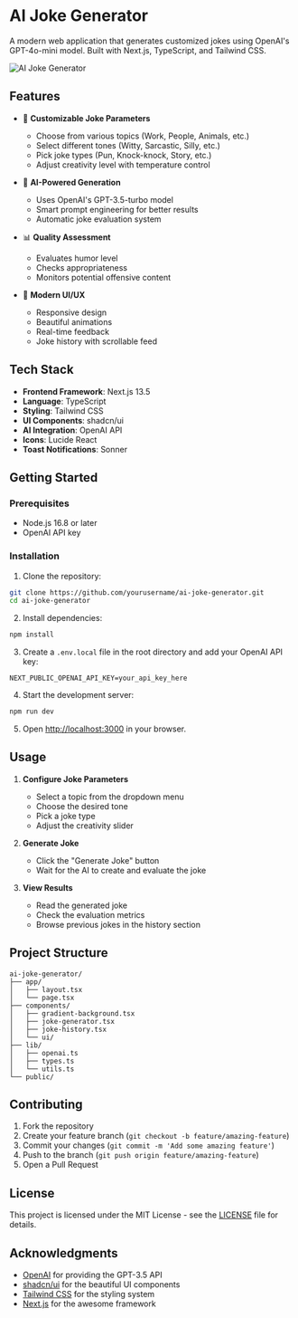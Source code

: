 # AI Joke Generator

A modern web application that generates customized jokes using OpenAI's GPT-4o-mini model. Built with Next.js, TypeScript, and Tailwind CSS.

![AI Joke Generator](https://images.unsplash.com/photo-1527224857830-43a7acc85260?auto=format&fit=crop&q=80&w=2071)

## Features

- 🎯 **Customizable Joke Parameters**
  - Choose from various topics (Work, People, Animals, etc.)
  - Select different tones (Witty, Sarcastic, Silly, etc.)
  - Pick joke types (Pun, Knock-knock, Story, etc.)
  - Adjust creativity level with temperature control

- 🤖 **AI-Powered Generation**
  - Uses OpenAI's GPT-3.5-turbo model
  - Smart prompt engineering for better results
  - Automatic joke evaluation system

- 📊 **Quality Assessment**
  - Evaluates humor level
  - Checks appropriateness
  - Monitors potential offensive content

- 💫 **Modern UI/UX**
  - Responsive design
  - Beautiful animations
  - Real-time feedback
  - Joke history with scrollable feed

## Tech Stack

- **Frontend Framework**: Next.js 13.5
- **Language**: TypeScript
- **Styling**: Tailwind CSS
- **UI Components**: shadcn/ui
- **AI Integration**: OpenAI API
- **Icons**: Lucide React
- **Toast Notifications**: Sonner

## Getting Started

### Prerequisites

- Node.js 16.8 or later
- OpenAI API key

### Installation

1. Clone the repository:
```bash
git clone https://github.com/yourusername/ai-joke-generator.git
cd ai-joke-generator
```

2. Install dependencies:
```bash
npm install
```

3. Create a `.env.local` file in the root directory and add your OpenAI API key:
```env
NEXT_PUBLIC_OPENAI_API_KEY=your_api_key_here
```

4. Start the development server:
```bash
npm run dev
```

5. Open [http://localhost:3000](http://localhost:3000) in your browser.

## Usage

1. **Configure Joke Parameters**
   - Select a topic from the dropdown menu
   - Choose the desired tone
   - Pick a joke type
   - Adjust the creativity slider

2. **Generate Joke**
   - Click the "Generate Joke" button
   - Wait for the AI to create and evaluate the joke

3. **View Results**
   - Read the generated joke
   - Check the evaluation metrics
   - Browse previous jokes in the history section

## Project Structure

```
ai-joke-generator/
├── app/
│   ├── layout.tsx
│   └── page.tsx
├── components/
│   ├── gradient-background.tsx
│   ├── joke-generator.tsx
│   ├── joke-history.tsx
│   └── ui/
├── lib/
│   ├── openai.ts
│   ├── types.ts
│   └── utils.ts
└── public/
```

## Contributing

1. Fork the repository
2. Create your feature branch (`git checkout -b feature/amazing-feature`)
3. Commit your changes (`git commit -m 'Add some amazing feature'`)
4. Push to the branch (`git push origin feature/amazing-feature`)
5. Open a Pull Request

## License

This project is licensed under the MIT License - see the [LICENSE](LICENSE) file for details.

## Acknowledgments

- [OpenAI](https://openai.com/) for providing the GPT-3.5 API
- [shadcn/ui](https://ui.shadcn.com/) for the beautiful UI components
- [Tailwind CSS](https://tailwindcss.com/) for the styling system
- [Next.js](https://nextjs.org/) for the awesome framework
